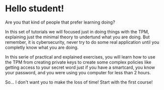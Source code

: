 # Hello student!

Are you that kind of people that prefer learning doing?

In this set of tutorials we will focused just in doing things with the TPM, explaining just the minimal theory to undertund what you are doing. But remember, it is cybersecurity, never try to do some real application until you completly know what you are doing.


In this serie of practical and explained exercises, you will learn how to use the TPM from creating private keys to create some complex policies like getting access to your secret word just if you have a smartcard, you know your password, and you were using you computer for less than 2 hours.



So... I don't want you to make the loss of time! Start with the first course!

